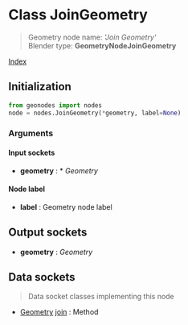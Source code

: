 
# Class JoinGeometry

> Geometry node name: _'Join Geometry'_<br>Blender type:  **GeometryNodeJoinGeometry**


[Index](/docs/index.md)

## Initialization


```python
from geonodes import nodes
node = nodes.JoinGeometry(*geometry, label=None)
```


### Arguments


#### Input sockets



- **geometry** : * _Geometry_



#### Node label



- **label** : Geometry node label



## Output sockets



- **geometry** : _Geometry_



## Data sockets

> Data socket classes implementing this node




- [Geometry](../sockets/Geometry.md) [join](../sockets/Geometry.md#join) : Method


